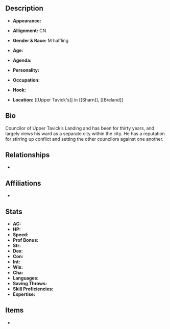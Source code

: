## Description
- **Appearance:** 

- **Allignment:** CN

- **Gender & Race:** M halfling

- **Age:** 

- **Agenda:** 

- **Personality:** 

- **Occupation:** 

- **Hook:** 

- **Location:** [[Upper Tavick's]] in [[Sharn]], [[Breland]]

## Bio
Councilor of Upper Tavick’s Landing and has been for thirty years, and largely views his ward as a separate city within the city. He has a reputation for stirring up conflict and setting the other councilors against one another.

## Relationships
- 

## Affiliations
- 

## Stats
- **AC:** 
- **HP:** 
- **Speed:** 
- **Prof Bonus:** 
- **Str:** 
- **Dex:** 
- **Con:** 
- **Int:** 
- **Wis:** 
- **Cha:** 
- **Languages:** 
- **Saving Throws:** 
- **Skill Proficiencies:** 
- **Expertise:** 


## Items
- 
